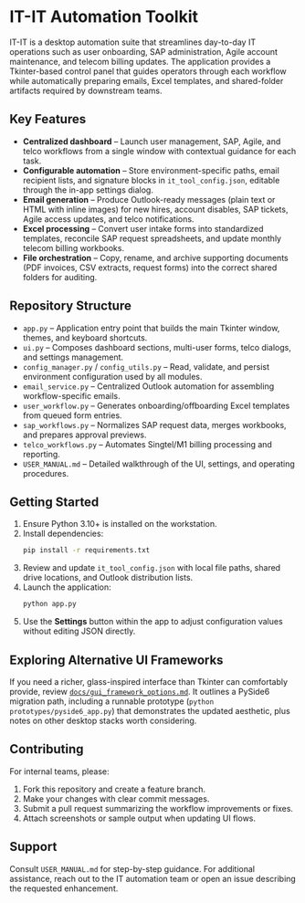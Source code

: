 # IT-IT Automation Toolkit

IT-IT is a desktop automation suite that streamlines day-to-day IT operations such as user onboarding, SAP administration, Agile account maintenance, and telecom billing updates. The application provides a Tkinter-based control panel that guides operators through each workflow while automatically preparing emails, Excel templates, and shared-folder artifacts required by downstream teams.

## Key Features
- **Centralized dashboard** – Launch user management, SAP, Agile, and telco workflows from a single window with contextual guidance for each task.
- **Configurable automation** – Store environment-specific paths, email recipient lists, and signature blocks in `it_tool_config.json`, editable through the in-app settings dialog.
- **Email generation** – Produce Outlook-ready messages (plain text or HTML with inline images) for new hires, account disables, SAP tickets, Agile access updates, and telco notifications.
- **Excel processing** – Convert user intake forms into standardized templates, reconcile SAP request spreadsheets, and update monthly telecom billing workbooks.
- **File orchestration** – Copy, rename, and archive supporting documents (PDF invoices, CSV extracts, request forms) into the correct shared folders for auditing.

## Repository Structure
- `app.py` – Application entry point that builds the main Tkinter window, themes, and keyboard shortcuts.
- `ui.py` – Composes dashboard sections, multi-user forms, telco dialogs, and settings management.
- `config_manager.py` / `config_utils.py` – Read, validate, and persist environment configuration used by all modules.
- `email_service.py` – Centralized Outlook automation for assembling workflow-specific emails.
- `user_workflow.py` – Generates onboarding/offboarding Excel templates from queued form entries.
- `sap_workflows.py` – Normalizes SAP request data, merges workbooks, and prepares approval previews.
- `telco_workflows.py` – Automates Singtel/M1 billing processing and reporting.
- `USER_MANUAL.md` – Detailed walkthrough of the UI, settings, and operating procedures.

## Getting Started
1. Ensure Python 3.10+ is installed on the workstation.
2. Install dependencies:
   ```bash
   pip install -r requirements.txt
   ```
3. Review and update `it_tool_config.json` with local file paths, shared drive locations, and Outlook distribution lists.
4. Launch the application:
   ```bash
   python app.py
   ```
5. Use the **Settings** button within the app to adjust configuration values without editing JSON directly.


## Exploring Alternative UI Frameworks
If you need a richer, glass-inspired interface than Tkinter can comfortably provide, review [`docs/gui_framework_options.md`](docs/gui_framework_options.md). It outlines a PySide6 migration path, including a runnable prototype (`python prototypes/pyside6_app.py`) that demonstrates the updated aesthetic, plus notes on other desktop stacks worth considering.

## Contributing
For internal teams, please:
1. Fork this repository and create a feature branch.
2. Make your changes with clear commit messages.
3. Submit a pull request summarizing the workflow improvements or fixes.
4. Attach screenshots or sample output when updating UI flows.

## Support
Consult `USER_MANUAL.md` for step-by-step guidance. For additional assistance, reach out to the IT automation team or open an issue describing the requested enhancement.
